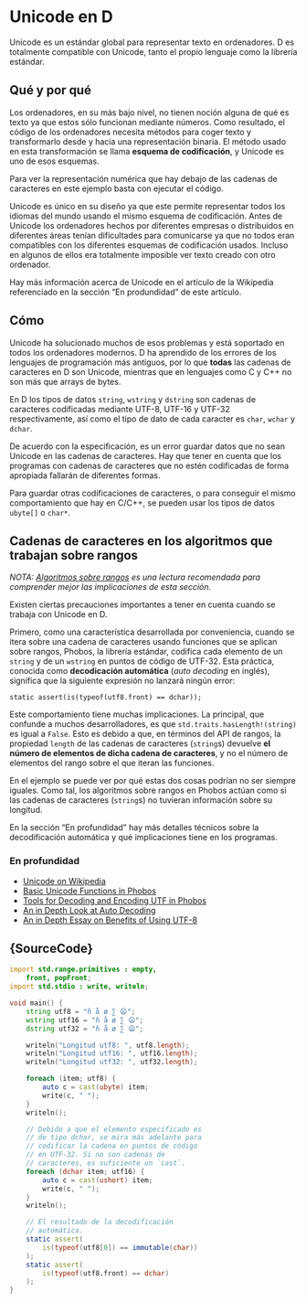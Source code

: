 # Unicode en D

Unicode es un estándar global para representar texto en ordenadores. D es
totalmente compatible con Unicode, tanto el propio lenguaje como la librería
estándar.

## Qué y por qué

Los ordenadores, en su más bajo nivel, no tienen noción alguna de qué es texto
ya que estos sólo funcionan mediante números. Como resultado, el código de los
ordenadores necesita métodos para coger texto y transformarlo desde y hacia
una representación binaria. El método usado en esta transformación se llama
**esquema de codificación**, y Unicode es uno de esos esquemas.

Para ver la representación numérica que hay debajo de las cadenas de caracteres
en este ejemplo basta con ejecutar el código.

Unicode es único en su diseño ya que este permite representar todos los
idiomas del mundo usando el mismo esquema de codificación. Antes de Unicode
los ordenadores hechos por diferentes empresas o distribuidos en diferentes
áreas tenían dificultades para comunicarse ya que no todos eran compatibles
con los diferentes esquemas de codificación usados. Incluso en algunos de
ellos era totalmente imposible ver texto creado con otro ordenador.

Hay más información acerca de Unicode en el artículo de la Wikipedia
referenciado en la sección “En produndidad” de este artículo.

## Cómo

Unicode ha solucionado muchos de esos problemas y está soportado en todos los
ordenadores modernos. D ha aprendido de los errores de los lenguajes de
programación más antiguos, por lo que **todas** las cadenas de caracteres
en D son Unicode, mientras que en lenguajes como C y C++ no son más que arrays
de bytes.

En D los tipos de datos `string`, `wstring` y `dstring` son cadenas de
caracteres codificadas mediante UTF-8, UTF-16 y UTF-32 respectivamente,
así como el tipo de dato de cada caracter es `char`, `wchar` y `dchar`.

De acuerdo con la especificación, es un error guardar datos que no sean
Unicode en las cadenas de caracteres. Hay que tener en cuenta que los programas
con cadenas de caracteres que no estén codificadas de forma apropiada fallarán
de diferentes formas.

Para guardar otras codificaciones de caracteres, o para conseguir el mismo
comportamiento que hay en C/C++, se pueden usar los tipos de datos `ubyte[]`
o `char*`.

## Cadenas de caracteres en los algoritmos que trabajan sobre rangos

_NOTA:_ [_Algoritmos sobre rangos_](gems/range-algorithms) _es una lectura
recomendada para comprender mejor las implicaciones de esta sección._

Existen ciertas precauciones importantes a tener en cuenta cuando se trabaja
con Unicode en D.

Primero, como una característica desarrollada por conveniencia, cuando se itera
sobre una cadena de caracteres usando funciones que se aplican sobre rangos,
Phobos, la librería estándar, codifica cada elemento de un `string` y de un
`wstring` en puntos de código de UTF-32. Esta práctica, conocida como
**decodicación automática** (*auto decoding* en inglés), significa que la
siguiente expresión no lanzará ningún error:

```
static assert(is(typeof(utf8.front) == dchar));
```

Este comportamiento tiene muchas implicaciones. La principal, que confunde
a muchos desarrolladores, es que `std.traits.hasLength!(string)` es igual a
`False`. Esto es debido a que, en términos del API de rangos,
la propiedad `length` de las cadenas de caracteres (`string`s) devuelve
**el número de elementos de dicha cadena de caracteres**, y no el número de
elementos del rango sobre el que iteran las funciones.

En el ejemplo se puede ver por qué estas dos cosas podrían no ser siempre
iguales. Como tal, los algoritmos sobre rangos en Phobos actúan como si
las cadenas de caracteres (`string`s) no tuvieran información sobre su
longitud.

En la sección “En profundidad” hay más detalles técnicos sobre la
decodificación automática y qué implicaciones tiene en los programas.

### En profundidad

- [Unicode on Wikipedia](https://en.wikipedia.org/wiki/Unicode)
- [Basic Unicode Functions in Phobos](https://dlang.org/phobos/std_uni.html)
- [Tools for Decoding and Encoding UTF in Phobos](https://dlang.org/phobos/std_utf.html)
- [An in Depth Look at Auto Decoding](https://jackstouffer.com/blog/d_auto_decoding_and_you.html)
- [An in Depth Essay on Benefits of Using UTF-8](http://utf8everywhere.org/)

## {SourceCode}

```d
import std.range.primitives : empty,
    front, popFront;
import std.stdio : write, writeln;

void main() {
    string utf8 = "ñ å ø ∑ 😦";
    wstring utf16 = "ñ å ø ∑ 😦";
    dstring utf32 = "ñ å ø ∑ 😦";

    writeln("Longitud utf8: ", utf8.length);
    writeln("Longitud utf16: ", utf16.length);
    writeln("Longitud utf32: ", utf32.length);

    foreach (item; utf8) {
        auto c = cast(ubyte) item;
        write(c, " ");
    }
    writeln();

    // Debido a que el elemento especificado es
    // de tipo dchar, se mira más adelante para
    // codificar la cadena en puntos de código
    // en UTF-32. Si no son cadenas de
    // caracteres, es suficiente un `cast`.
    foreach (dchar item; utf16) {
        auto c = cast(ushort) item;
        write(c, " ");
    }
    writeln();

    // El resultado de la decodificación
    // automática.
    static assert(
        is(typeof(utf8[0]) == immutable(char))
    );
    static assert(
        is(typeof(utf8.front) == dchar)
    );
}
```
